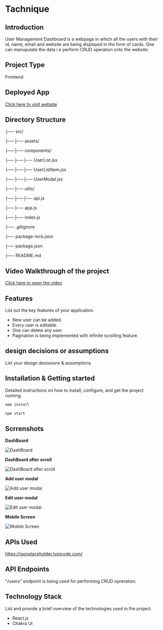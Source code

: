 # Tachnique

## Introduction
User Management Dashboard is a webpage in which all the users with their id, name, email and website are being displayed in the form of cards. One can manupulate the data i.e perform CRUD operation onto the website.  

## Project Type

Frontend 

## Deployed App

[Click here to visit website](https://user-rho-eight.vercel.app/)

## Directory Structure

├── src/

├──├── assets/

├──├── components/

├──├──├── UserList.jsx

├──├──├── UserListItem.jsx

├──├──├── UserModal.jsx

├──├── utils/

├──├──├── api.js

├──├── app.js

├──├── index.js

├── .gitignore

├── package-lock.json

├── package.json

├── README.md

## Video Walkthrough of the project

[Click here to open the video](https://drive.google.com/file/d/15Be3c8RmQCd9ftz6CxcLpzIF1W2LDzgg/view?usp=sharing)

## Features
List out the key features of your application.

- New user can be added.
- Every user is editable.
- One can delete any user.
- Pagination is being implemented with infinite scrolling feature.

## design decisions or assumptions
List your design desissions & assumptions

## Installation & Getting started
Detailed instructions on how to install, configure, and get the project running. 

```bash
npm install 
```

```bash
npm start
```

## Scrrenshots

**DashBoard**

![DashBoard](./user/src/assets/DashBoard.png)

**DashBoard after scroll**

![DashBoard after scroll](./user/src/assets/DashBoard_after_scroll.png)

**Add user modal**

![Add user modal](./user/src/assets/Add_modal.png)

**Edit user modal** 

![Edit user modal](./user/src/assets/Edit_modal.png)

**Mobile Screen**

![Mobile Screen](./user/src/assets/Mobile_screen.png)

## APIs Used

https://jsonplaceholder.typicode.com/

## API Endpoints

"/users" endpoint is being used for performing CRUD opreration.

## Technology Stack
List and provide a brief overview of the technologies used in the project.

- React.js
- Chakra UI
